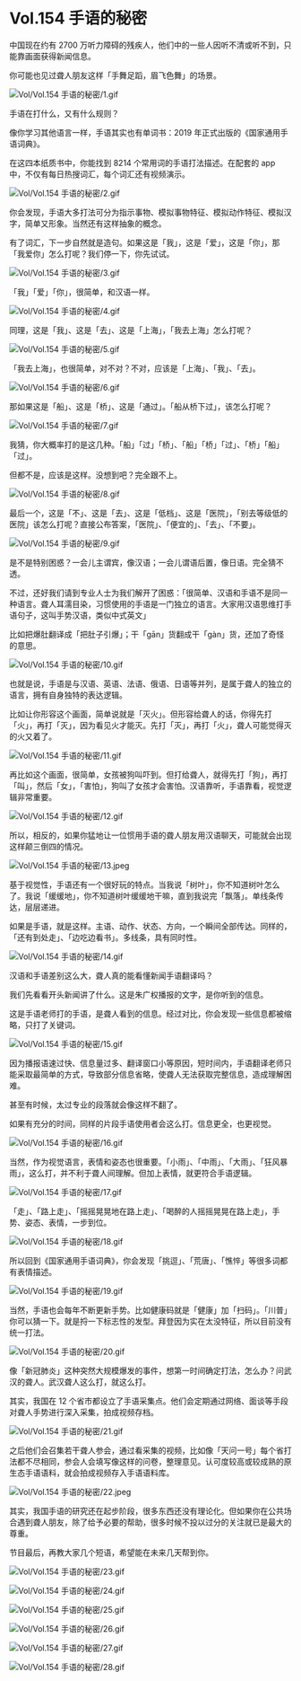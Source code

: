 # Vol.154 手语的秘密

中国现在约有 2700 万听力障碍的残疾人，他们中的一些人因听不清或听不到，只能靠画面获得新闻信息。

你可能也见过聋人朋友这样「手舞足蹈，眉飞色舞」的场景。

![Vol/Vol.154 手语的秘密/1.gif](https://cdn.jsdelivr.net/gh/just-prog/static/image/Vol/Vol.154%20手语的秘密/1.gif)

手语在打什么，又有什么规则？

像你学习其他语言一样，手语其实也有单词书：2019 年正式出版的《国家通用手语词典》。

在这四本纸质书中，你能找到 8214 个常用词的手语打法描述。在配套的 app 中，不仅有每日热搜词汇，每个词汇还有视频演示。

![Vol/Vol.154 手语的秘密/2.gif](https://cdn.jsdelivr.net/gh/just-prog/static/image/Vol/Vol.154%20手语的秘密/2.gif)

你会发现，手语大多打法可分为指示事物、模拟事物特征、模拟动作特征、模拟汉字，简单又形象。当然还有这样抽象的概念。

有了词汇，下一步自然就是造句。如果这是「我」，这是「爱」，这是「你」，那「我爱你」怎么打呢？我们停一下，你先试试。

![Vol/Vol.154 手语的秘密/3.gif](https://cdn.jsdelivr.net/gh/just-prog/static/image/Vol/Vol.154%20手语的秘密/3.gif)

「我」「爱」「你」，很简单，和汉语一样。

![Vol/Vol.154 手语的秘密/4.gif](https://cdn.jsdelivr.net/gh/just-prog/static/image/Vol/Vol.154%20手语的秘密/4.gif)

同理，这是「我」、这是「去」、这是「上海」，「我去上海」怎么打呢？

![Vol/Vol.154 手语的秘密/5.gif](https://cdn.jsdelivr.net/gh/just-prog/static/image/Vol/Vol.154%20手语的秘密/5.gif)

「我去上海」，也很简单，对不对？不对，应该是「上海」、「我」、「去」。

![Vol/Vol.154 手语的秘密/6.gif](https://cdn.jsdelivr.net/gh/just-prog/static/image/Vol/Vol.154%20手语的秘密/6.gif)

那如果这是「船」、这是「桥」、这是「通过」。「船从桥下过」，该怎么打呢？

![Vol/Vol.154 手语的秘密/7.gif](https://cdn.jsdelivr.net/gh/just-prog/static/image/Vol/Vol.154%20手语的秘密/7.gif)

我猜，你大概率打的是这几种。「船」「过」「桥」、「船」「桥」「过」、「桥」「船」「过」。

但都不是，应该是这样。没想到吧？完全跟不上。

![Vol/Vol.154 手语的秘密/8.gif](https://cdn.jsdelivr.net/gh/just-prog/static/image/Vol/Vol.154%20手语的秘密/8.gif)

最后一个，这是「不」、这是「去」、这是「低档」、这是「医院」，「别去等级低的医院」该怎么打呢？直接公布答案，「医院」、「便宜的」、「去」、「不要」。

![Vol/Vol.154 手语的秘密/9.gif](https://cdn.jsdelivr.net/gh/just-prog/static/image/Vol/Vol.154%20手语的秘密/9.gif)

是不是特别困惑？一会儿主谓宾，像汉语；一会儿谓语后置，像日语。完全猜不透。

不过，还好我们请到专业人士为我们解开了困惑：「很简单、汉语和手语不是同一种语言。聋人耳濡目染，习惯使用的手语是一门独立的语言。大家用汉语思维打手语句子，这叫手势汉语，类似中式英文」

比如把爆肚翻译成「把肚子引爆」；干「gān」货翻成干「gàn」货，还加了奇怪的意思。

![Vol/Vol.154 手语的秘密/10.gif](https://cdn.jsdelivr.net/gh/just-prog/static/image/Vol/Vol.154%20手语的秘密/10.gif)

也就是说，手语是与汉语、英语、法语、俄语、日语等并列，是属于聋人的独立的语言，拥有自身独特的表达逻辑。

比如让你形容这个画面，简单说就是「灭火」。但形容给聋人的话，你得先打「火」，再打「灭」，因为看见火才能灭。先打「灭」，再打「火」，聋人可能觉得灭的火又着了。

![Vol/Vol.154 手语的秘密/11.gif](https://cdn.jsdelivr.net/gh/just-prog/static/image/Vol/Vol.154%20手语的秘密/11.gif)

再比如这个画面，很简单，女孩被狗叫吓到。但打给聋人，就得先打「狗」，再打「叫」，然后「女」，「害怕」，狗叫了女孩才会害怕。汉语靠听，手语靠看，视觉逻辑非常重要。

![Vol/Vol.154 手语的秘密/12.gif](https://cdn.jsdelivr.net/gh/just-prog/static/image/Vol/Vol.154%20手语的秘密/12.gif)

所以，相反的，如果你猛地让一位惯用手语的聋人朋友用汉语聊天，可能就会出现这样颠三倒四的情况。

![Vol/Vol.154 手语的秘密/13.jpeg](https://cdn.jsdelivr.net/gh/just-prog/static/image/Vol/Vol.154%20手语的秘密/13.jpeg)

基于视觉性，手语还有一个很好玩的特点。当我说「树叶」，你不知道树叶怎么了。我说「缓缓地」，你不知道树叶缓缓地干嘛，直到我说完「飘落」。单线条传达，层层递进。

如果是手语，就是这样。主语、动作、状态、方向，一个瞬间全部传达。同样的，「还有到处走」、「边吃边看书」。多线条，具有同时性。

![Vol/Vol.154 手语的秘密/14.gif](https://cdn.jsdelivr.net/gh/just-prog/static/image/Vol/Vol.154%20手语的秘密/14.gif)

汉语和手语差别这么大，聋人真的能看懂新闻手语翻译吗？

我们先看看开头新闻讲了什么。这是朱广权播报的文字，是你听到的信息。

这是手语老师打的手语，是聋人看到的信息。经过对比，你会发现一些信息都被缩略，只打了关键词。

![Vol/Vol.154 手语的秘密/15.gif](https://cdn.jsdelivr.net/gh/just-prog/static/image/Vol/Vol.154%20手语的秘密/15.gif)

因为播报语速过快、信息量过多、翻译窗口小等原因，短时间内，手语翻译老师只能采取最简单的方式，导致部分信息省略，使聋人无法获取完整信息，造成理解困难。

甚至有时候，太过专业的段落就会像这样不翻了。

如果有充分的时间，同样的片段手语使用者会这么打。信息更全，也更视觉。

![Vol/Vol.154 手语的秘密/16.gif](https://cdn.jsdelivr.net/gh/just-prog/static/image/Vol/Vol.154%20手语的秘密/16.gif)

当然，作为视觉语言，表情和姿态也很重要。「小雨」、「中雨」、「大雨」、「狂风暴雨」，这么打，并不利于聋人间理解。但加上表情，就更符合手语逻辑。

![Vol/Vol.154 手语的秘密/17.gif](https://cdn.jsdelivr.net/gh/just-prog/static/image/Vol/Vol.154%20手语的秘密/17.gif)

「走」、「路上走」、「摇摇晃晃地在路上走」、「喝醉的人摇摇晃晃在路上走」，手势、姿态、表情，一步到位。

![Vol/Vol.154 手语的秘密/18.gif](https://cdn.jsdelivr.net/gh/just-prog/static/image/Vol/Vol.154%20手语的秘密/18.gif)

所以回到《国家通用手语词典》，你会发现「挑逗」、「荒唐」、「憔悴」等很多词都有表情描述。

![Vol/Vol.154 手语的秘密/19.gif](https://cdn.jsdelivr.net/gh/just-prog/static/image/Vol/Vol.154%20手语的秘密/19.gif)

当然，手语也会每年不断更新手势。比如健康码就是「健康」加「扫码」。「川普」你可以猜一下。就是捋一下标志性的发型。拜登因为实在太没特征，所以目前没有统一打法。

![Vol/Vol.154 手语的秘密/20.gif](https://cdn.jsdelivr.net/gh/just-prog/static/image/Vol/Vol.154%20手语的秘密/20.gif)

像「新冠肺炎」这种突然大规模爆发的事件，想第一时间确定打法，怎么办？问武汉的聋人。武汉聋人这么打，就这么打。

其实，我国在 12 个省市都设立了手语采集点。他们会定期通过网络、面谈等手段对聋人手势进行深入采集，拍成视频存档。

![Vol/Vol.154 手语的秘密/21.gif](https://cdn.jsdelivr.net/gh/just-prog/static/image/Vol/Vol.154%20手语的秘密/21.gif)

之后他们会召集若干聋人参会，通过看采集的视频，比如像「天问一号」每个省打法都不尽相同，参会人会填写像这样的问卷，整理意见。认可度较高或较成熟的原生态手语语料，就会拍成视频存入手语语料库。

![Vol/Vol.154 手语的秘密/22.jpeg](https://cdn.jsdelivr.net/gh/just-prog/static/image/Vol/Vol.154%20手语的秘密/22.jpeg)

其实，我国手语的研究还在起步阶段，很多东西还没有理论化。但如果你在公共场合遇到聋人朋友，除了给予必要的帮助，很多时候不投以过分的关注就已是最大的尊重。

节目最后，再教大家几个短语，希望能在未来几天帮到你。

![Vol/Vol.154 手语的秘密/23.gif](https://cdn.jsdelivr.net/gh/just-prog/static/image/Vol/Vol.154%20手语的秘密/23.gif)

![Vol/Vol.154 手语的秘密/24.gif](https://cdn.jsdelivr.net/gh/just-prog/static/image/Vol/Vol.154%20手语的秘密/24.gif)

![Vol/Vol.154 手语的秘密/25.gif](https://cdn.jsdelivr.net/gh/just-prog/static/image/Vol/Vol.154%20手语的秘密/25.gif)

![Vol/Vol.154 手语的秘密/26.gif](https://cdn.jsdelivr.net/gh/just-prog/static/image/Vol/Vol.154%20手语的秘密/26.gif)

![Vol/Vol.154 手语的秘密/27.gif](https://cdn.jsdelivr.net/gh/just-prog/static/image/Vol/Vol.154%20手语的秘密/27.gif)

![Vol/Vol.154 手语的秘密/28.gif](https://cdn.jsdelivr.net/gh/just-prog/static/image/Vol/Vol.154%20手语的秘密/28.gif)
